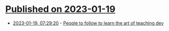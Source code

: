 # [Published on 2023-01-19](index.md)

* [2023-01-19, 07:29:20](https://news.ycombinator.com/item?id=34437657) - [People to follow to learn the art of teaching dev](https://fromdevtodev.com/people-to-follow-to-learn-art-of-teaching-dev)
